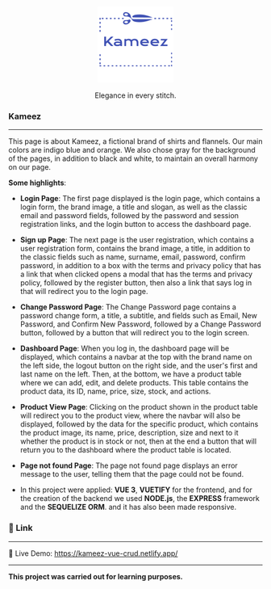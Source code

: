 <div align="center">
  <img src="src/assets/logo/logo-readme.png" alt="Kameez logo" width="150">
  <p class="text-center">Elegance in every stitch.</P>
</div>

### Kameez<br/>
***
This page is about Kameez, a fictional brand of shirts and flannels. Our main colors are indigo blue and orange. We also chose gray for the background of the pages, in addition to black and white, to maintain an overall harmony on our page.<br/>

**Some highlights**:

* **Login Page**: The first page displayed is the login page, which contains a login form, the brand image, a title and slogan, as well as the classic email and password fields, followed by the password and session registration links, and the login button to access the dashboard page.<br/>

* **Sign up Page**: The next page is the user registration, which contains a user registration form, contains the brand image, a title, in addition to the classic fields such as name, surname, email, password, confirm password, in addition to a box with the terms and privacy policy that has a link that when clicked opens a modal that has the terms and privacy policy, followed by the register button, then also a link that says log in that will redirect you to the login page.

* **Change Password Page**: The Change Password page contains a password change form, a title, a subtitle, and fields such as Email, New Password, and Confirm New Password, followed by a Change Password button, followed by a button that will redirect you to the login screen.

* **Dashboard Page**: When you log in, the dashboard page will be displayed, which contains a navbar at the top with the brand name on the left side, the logout button on the right side, and the user's first and last name on the left. Then, at the bottom, we have a product table where we can add, edit, and delete products. This table contains the product data, its ID, name, price, size, stock, and actions.

* **Product View Page**: Clicking on the product shown in the product table will redirect you to the product view, where the navbar will also be displayed, followed by the data for the specific product, which contains the product image, its name, price, description, size and next to it whether the product is in stock or not, then at the end a button that will return you to the dashboard where the product table is located.

* **Page not found Page**: The page not found page displays an error message to the user, telling them that the page could not be found.

* In this project were applied: **VUE 3**, **VUETIFY** for the frontend, and for the creation of the backend we used **NODE.js**, the **EXPRESS** framework and the **SEQUELIZE ORM**. and it has also been made responsive.<br/>

### :pushpin: Link<br/>
***
:link: Live Demo:  https://kameez-vue-crud.netlify.app/<br/>

***
**This project was carried out for learning purposes.**
